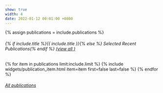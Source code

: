 ```yaml
---
show: true
width: 4
date: 2022-01-12 00:01:00 +0800
---
```


{% assign publications = include.publications %}
<div class="my-3 p-0 bg-white shadow-sm rounded-xl">
    <h6 class="border-bottom border-gray p-3 mb-0">
        {% if include.title %}{{ include.title }}{% else %}<i class="fas fa-star"></i> Selected Recent Publications{% endif %} 
        <a href="{{ 'publications' | relative_url }}">(view all <i class="fas fa-angle-double-right"></i>)</a>
    </h6>
    {% for item in publications limit:include.limit %}
        {% include widgets/publication_item.html item=item first=false last=false %}    
    {% endfor %}
    <h6 class="d-block p-3 mt-0 text-right">
        <a href="{{ 'publications' | relative_url }}">All publications <i class="fas fa-angle-double-right"></i></a>
    </h6>
</div>
